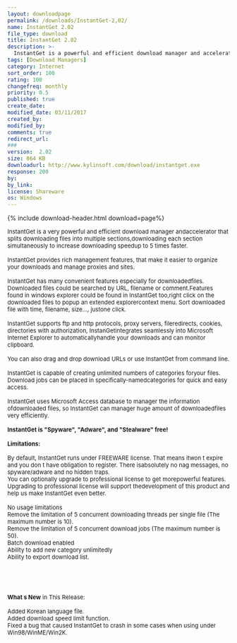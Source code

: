 ```yaml
---
layout: downloadpage
permalink: /downloads/InstantGet-2,02/
name: InstantGet 2.02
file_type: download
title: InstantGet 2.02
description: >-
  InstantGet is a powerful and efficient download manager and accelerator
tags: [Download Managers]
category: Internet
sort_order: 100
rating: 100
changefreq: monthly
priority: 0.5
published: true
create_date: 
modified_date: 03/11/2017
created_by: 
modified_by: 
comments: true
redirect_url: 
### 
version:  2.02
size: 864 KB
downloadurl: http://www.kylinsoft.com/download/instantget.exe
response: 200
by: 
by_link: 
license: Shareware
os: Windows
---
```


{% include download-header.html download=page%}

<p style="fix-download-text !important">
<p><font size="2"><p>InstantGet is a very powerful and efficient download manager andaccelerator that splits downloading files into multiple sections,downloading each section simultaneously to increase downloading speedup to 5 times faster. <br />
<br />
InstantGet provides rich management features, that make it easier to organize your downloads and manage proxies and sites. <br />
<br />
InstantGet has many convenient features especially for downloadedfiles. Downloaded files could be searched by URL, filename or comment.Features found in windows explorer could be found in InstantGet too,right click on the downloaded files to popup an extended explorercontext menu. Sort downloaded file with time, filename, size..., justone click. <br />
<br />
InstantGet supports ftp and http protocols, proxy servers, fileredirects, cookies, directories with authorization, InstanGetintegrates seamlessly into Microsoft Internet Explorer to automaticallyhandle your downloads and can monitor clipboard. <br />
<br />
You can also drag and drop download URLs or use InstantGet from command line. <br />
<br />
InstantGet is capable of creating unlimited numbers of categories foryour files. Download jobs can be placed in specifically-namedcategories for quick and easy access. <br />
<br />
InstantGet uses Microsoft Access database to manager the information ofdownloaded files, so InstantGet can manager huge amount of downloadedfiles very efficiently.<br />
<br />
<strong>InstantGet is "Spyware", "Adware", and "Stealware" free!</strong><br />
<br />
<span><strong>Limitations:</strong></span><br />
<br />
By default, InstantGet runs under FREEWARE license. That means itwon t expire and you don t have obligation to register. There isabsolutely no nag messages, no spyware/adware and no hidden traps.<br />
You can optionally upgrade to professional license to get morepowerful features. Upgrading to professional license will support thedevelopment of this product and help us make InstantGet even better.<br />
<br />
No usage limitations <br />
Remove the limitation of 5 concurrent downloading threads per single file (The maximum number is 10). <br />
Remove the limitation of 5 concurrent download jobs (The maximum number is 50). <br />
Batch download enabled <br />
Ability to add new category unlimitedly <br />
Ability to export download list.</p>
<!-- google_ad_section_end -->
<p>&#160;</p>
<div class="celltext_big"><br />
<br />
<strong>What s New</strong> in This Release:<br />
<br />
Added Korean language file. <br />
Added download speed limit function. <br />
Fixed a bug that caused InstantGet to crash in some cases when using under Win98/WinME/Win2K.</div></p></p>
